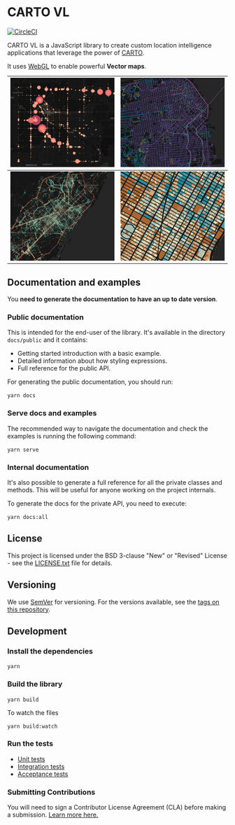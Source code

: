 # CARTO VL

[![CircleCI](https://circleci.com/gh/CartoDB/renderer-prototype.svg?style=svg)](https://circleci.com/gh/CartoDB/renderer-prototype)

CARTO VL is a JavaScript library to create custom location intelligence applications that leverage the power of [CARTO](https://carto.com/).

It uses [WebGL](https://www.khronos.org/webgl/) to enable powerful **Vector maps**.

| ![](./docs/images/points.png) | ![](./docs/images/lines.png) |
|---|---|
| ![](./docs/images/aggregation.png) | ![](./docs/images/polygons.png) |


## Documentation and examples

You **need to generate the documentation to have an up to date version**.

### Public documentation

This is intended for the end-user of the library. It's available in the directory `docs/public` and it contains:
 - Getting started introduction with a basic example.
 - Detailed information about how styling expressions.
 - Full reference for the public API.

For generating the public documentation, you should run:

```
yarn docs
```

### Serve docs and examples

The recommended way to navigate the documentation and check the examples is running the following command:

```
yarn serve
```

### Internal documentation

It's also possible to generate a full reference for all the private classes and methods. This will be useful for anyone working on the project internals.

To generate the docs for the private API, you need to execute:

```
yarn docs:all
```


## License

This project is licensed under the BSD 3-clause "New" or "Revised" License - see the [LICENSE.txt](LICENSE.txt) file for details.


## Versioning

We use [SemVer](http://semver.org/) for versioning. For the versions available, see the [tags on this repository](https://github.com/CartoDB/renderer-prototype/tags).


## Development

### Install the dependencies

```
yarn
```

### Build the library

```
yarn build
```

To watch the files

```
yarn build:watch
```

### Run the tests

- [Unit tests](./test/unit/README.md)
- [Integration tests](./test/integration/README.md)
- [Acceptance tests](./test/acceptance/README.md)

### Submitting Contributions

You will need to sign a Contributor License Agreement (CLA) before making a submission. [Learn more here.](https://carto.com/contributions/)
